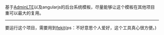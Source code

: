 基于[AdminLTE](https://github.com/almasaeed2010/AdminLTE)以及angularjs的后台系统模板，尽量能够让这个模板在其他项目重可以最大的复用。

---

要运行这个项目，需要用到[fekit](https://github.com/rinh/fekit)(ps：不好意思个人爱好，这个工具真心很方便。)